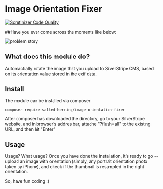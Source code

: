 # Image Orientation Fixer
[![Scrutinizer Code Quality](https://scrutinizer-ci.com/g/salted-herring/image-orientation-fixer/badges/quality-score.png?b=master)](https://scrutinizer-ci.com/g/salted-herring/image-orientation-fixer/?branch=master)


##Have you ever come across the moments like below:

![problem story](http://www.saltedherring.com/assets/Uploads/image-fixer-storyboard.png)

## What does this module do?
Automactially rotate the image that you upload to SilverStripe CMS, based on its orientation value stored in the exif data.

## Install
The module can be installed via composer:
```bash
composer require salted-herring/image-orientation-fixer
```
After composer has downloaded the directory, go to your SilverStripe website, and in browser's addres bar, attache "?flush=all" to the existing URL, and then hit "Enter"

## Usage
Usage? What usage? Once you have done the installation, it's ready to go -- upload an image with orientation (simply, any portrait orientation photo taken by iPhone), and check if the thumbnail is resampled in the right orientation.

So, have fun coding :)
